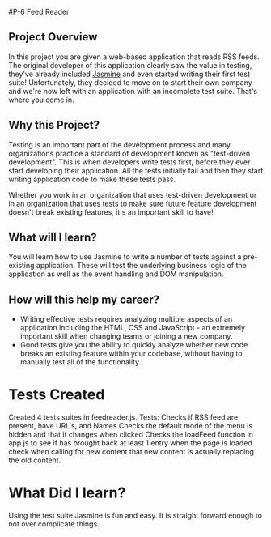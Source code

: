 #P-6 Feed Reader
## Project Overview

In this project you are given a web-based application that reads RSS feeds. The original developer of this application clearly saw the value in testing, they've already included [Jasmine](http://jasmine.github.io/) and even started writing their first test suite! Unfortunately, they decided to move on to start their own company and we're now left with an application with an incomplete test suite. That's where you come in.


## Why this Project?

Testing is an important part of the development process and many organizations practice a standard of development known as "test-driven development". This is when developers write tests first, before they ever start developing their application. All the tests initially fail and then they start writing application code to make these tests pass.

Whether you work in an organization that uses test-driven development or in an organization that uses tests to make sure future feature development doesn't break existing features, it's an important skill to have!


## What will I learn?

You will learn how to use Jasmine to write a number of tests against a pre-existing application. These will test the underlying business logic of the application as well as the event handling and DOM manipulation.


## How will this help my career?

* Writing effective tests requires analyzing multiple aspects of an application including the HTML, CSS and JavaScript - an extremely important skill when changing teams or joining a new company.
* Good tests give you the ability to quickly analyze whether new code breaks an existing feature within your codebase, without having to manually test all of the functionality.


# Tests Created

Created 4 tests suites in feedreader.js.
  Tests:
        Checks if RSS feed are present, have URL's, and Names
        Checks the default mode of the menu is hidden and that it changes when clicked
        Checks the loadFeed function in app.js to see if has brought back at least 1 entry when the page is loaded
        check when calling for new content that new content is actually replacing the old content.
        
# What Did I learn?

Using the test suite Jasmine is fun and easy. It is straight forward enough to not over complicate things.
        

